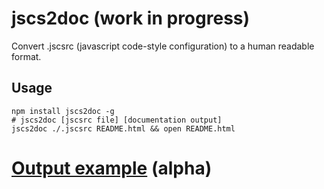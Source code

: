 # jscs2doc (work in progress)

Convert .jscsrc (javascript code-style configuration) to a human readable format.

## Usage

```shell
npm install jscs2doc -g
# jscs2doc [jscsrc file] [documentation output]
jscs2doc ./.jscsrc README.html && open README.html
```

# [Output example](/examples) (alpha)

